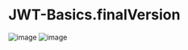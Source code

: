 # JWT-Basics.finalVersion
![image](https://user-images.githubusercontent.com/107072477/232002490-bdce398c-a310-4c69-b517-23c7928c8c63.png)
![image](https://user-images.githubusercontent.com/107072477/232002568-4b595829-2a1b-499b-b609-7deae83006bd.png)
